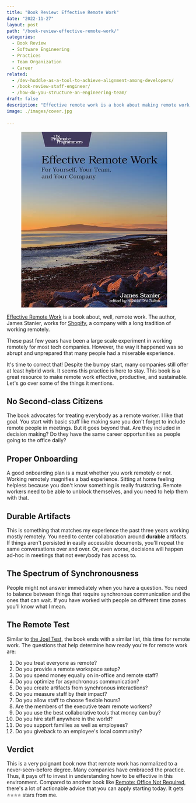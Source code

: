 ```yaml
---
title: "Book Review: Effective Remote Work"
date: "2022-11-27"
layout: post
path: "/book-review-effective-remote-work/"
categories:
  - Book Review
  - Software Engineering
  - Practices
  - Team Organization
  - Career
related:
  - /dev-huddle-as-a-tool-to-achieve-alignment-among-developers/
  - /book-review-staff-engineer/
  - /how-do-you-structure-an-engineering-team/
draft: false
description: "Effective remote work is a book about making remote work successful, both for employees and the company"
image: ./images/cover.jpg

---
```


<figure class="figure">
  <img src="./images/cover.jpg" alt="Effective Remote Work" />
</figure>

[Effective Remote Work](https://pragprog.com/titles/jsrw/effective-remote-work/) is a book about, well, remote work. The author, James Stanier, works for [Shopify](https://shopify.engineering/), a company with a long tradition of working remotely.

These past few years have been a large scale experiment in working remotely for most tech companies. However, the way it happened was so abrupt and unprepared that many people had a miserable experience.

It's time to correct that! Despite the bumpy start, many companies still offer at least hybrid work. It seems this practice is here to stay. This book is a great resource to make remote work effective, productive, and sustainable. Let's go over some of the things it mentions.

## No Second-class Citizens

The book advocates for treating everybody as a remote worker. I like that goal. You start with basic stuff like making sure you don't forget to include remote people in meetings. But it goes beyond that. Are they included in decision making? Do they have the same career opportunities as people going to the office daily?

## Proper Onboarding

A good onboarding plan is a must whether you work remotely or not. Working remotely magnifies a bad experience. Sitting at home feeling helpless because you don't know something is really frustrating. Remote workers need to be able to unblock themselves, and you need to help them with that.

## Durable Artifacts

This is something that matches my experience the past three years working mostly remotely. You need to center collaboration around **durable** artifacts. If things aren't persisted in easily accessible documents, you'll repeat the same conversations over and over. Or, even worse, decisions will happen ad-hoc in meetings that not everybody has access to.

## The Spectrum of Synchronousness

People might not answer immediately when you have a question. You need to balance between things that require synchronous communication and the ones that can wait. If you have worked with people on different time zones you'll know what I mean. 

## The Remote Test

Similar to [the Joel Test](https://www.joelonsoftware.com/2000/08/09/the-joel-test-12-steps-to-better-code/), the book ends with a similar list, this time for remote work. The questions that help determine how ready you're for remote work are:

1. Do you treat everyone as remote?
2. Do you provide a remote workspace setup?
3. Do you spend money equally on in-office and remote staff?
4. Do you optimize for asynchronous communication?
5. Do you create artifacts from synchronous interactions?
6. Do you measure staff by their impact?
7. Do you allow staff to choose flexible hours?
8. Are the members of the executive team remote workers?
9. Do you use the best collaborative tools that money can buy?
10. Do you hire staff anywhere in the world?
11. Do you support families as well as employees?
12. Do you giveback to an employee's local community?

## Verdict

This is a very poignant book now that remote work has normalized to a never-seen-before degree. Many companies have embraced the practice. Thus, it pays off to invest in understanding how to be effective in this environment. Compared to another book like [Remote: Office Not Required](https://www.amazon.com/Remote-Office-Required-Jason-Fried/dp/0804137501), there's a lot of actionable advice that you can apply starting today. It gets ⭐⭐⭐⭐ stars from me.
